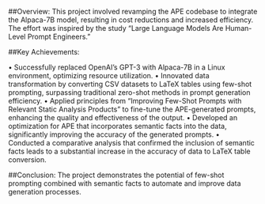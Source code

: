 ##Overview:
This project involved revamping the APE codebase to integrate the Alpaca-7B model, resulting in cost reductions and increased efficiency. The effort was inspired by the study “Large Language Models Are Human-Level Prompt Engineers.”

##Key Achievements:

 • Successfully replaced OpenAI’s GPT-3 with Alpaca-7B in a Linux environment, optimizing resource utilization.
 • Innovated data transformation by converting CSV datasets to LaTeX tables using few-shot prompting, surpassing traditional zero-shot methods in prompt generation efficiency.
 • Applied principles from “Improving Few-Shot Prompts with Relevant Static Analysis Products” to fine-tune the APE-generated prompts, enhancing the quality and effectiveness of the output.
 • Developed an optimization for APE that incorporates semantic facts into the data, significantly improving the accuracy of the generated prompts.
 • Conducted a comparative analysis that confirmed the inclusion of semantic facts leads to a substantial increase in the accuracy of data to LaTeX table conversion.

##Conclusion:
The project demonstrates the potential of few-shot prompting combined with semantic facts to automate and improve data generation processes.
